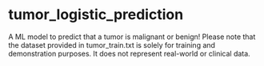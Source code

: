 # tumor_logistic_prediction
A ML model to predict that a tumor is malignant or benign!
Please note that the dataset provided in tumor_train.txt is solely for training and demonstration purposes. It does not represent real-world or clinical data.
